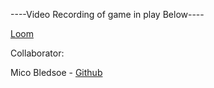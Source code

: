 ----Video Recording of game in play Below----

[Loom](https://www.loom.com/share/b1c1f1a32d4b41d1af1a93453d88d68c?sid=d0ee8b4e-fb5a-4635-a793-fa45c3d1951e)

Collaborator:

Mico Bledsoe - [Github](https://github.com/MicoBledsoe)
